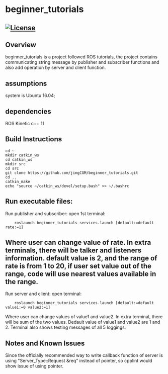 # beginner_tutorials
[![License](https://img.shields.io/badge/License-BSD%203--Clause-blue.svg)](https://opensource.org/licenses/BSD-3-Clause)
---
## Overview
beginner_tutorials is a project followed ROS tutorials, the project contains communicating string message by publisher and subscriber functions and also add operation by server and client function.

## assumptions
system is Ubuntu 16.04;

## dependencies
ROS Kinetic
c++ 11

## Build Instructions
```
cd ~
mkdir catkin_ws
cd catkin_ws
mkdir src
cd src
git clone https://github.com/jingCGM/beginner_tutorials.git
cd ..
catkin_make
echo "source ~/catkin_ws/devel/setup.bash" >> ~/.bashrc
```

## Run executable files:


Run publisher and subscriber:
open 1st terminal:
```
	roslaunch beginner_tutorials services.launch [default:=default rate:=1]
```
Where user can change value of rate. In extra terminals, there will be talker and listeners information. default value is 2, and the range of rate is from 1 to 20, if user set value out of the range, code will use nearest values available in the range. 
---
Run server and client:
open terminal:
```
	roslaunch beginner_tutorials services.launch [default:=default value1:=0 value2:=1]
```
Where user can change values of value1 and value2. In extra terminal, there will be sum of the two values. Dedault value of value1 and value2 are 1 and 2.
Terminal also shows testing messages of all 5 loggings.

## Notes and Known Issues
Since the officially recommended way to write callback function of server is using "Server_Type::Request  &req" instead of pointer, so cpplint would show issue of using pointer.